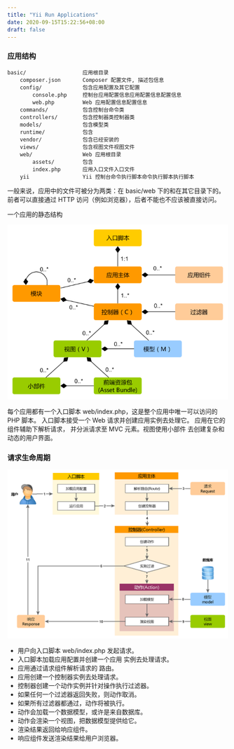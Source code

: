 ```yaml
---
title: "Yii Run Applications"
date: 2020-09-15T15:22:56+08:00
draft: false
---
```


### 应用结构 

```menu
basic/                  应用根目录
    composer.json       Composer 配置文件, 描述包信息
    config/             包含应用配置及其它配置
        console.php     控制台应用配置信息应用配置信息配置信息
        web.php         Web 应用配置信息配置信息
    commands/           包含控制台命令类
    controllers/        包含控制器类控制器类
    models/             包含模型类
    runtime/            包含
    vendor/             包含已经安装的
    views/              包含视图文件视图文件
    web/                Web 应用根目录
        assets/         包含
        index.php       应用入口文件入口文件
    yii                 Yii 控制台命令执行脚本命令执行脚本执行脚本
```

一般来说，应用中的文件可被分为两类：在 basic/web 下的和在其它目录下的。 前者可以直接通过 HTTP 访问（例如浏览器），后者不能也不应该被直接访问。

一个应用的静态结构

![application-structure](/images/application-structure.png)

每个应用都有一个入口脚本 web/index.php，这是整个应用中唯一可以访问的 PHP 脚本。 入口脚本接受一个 Web 请求并创建应用实例去处理它。 应用在它的组件辅助下解析请求， 并分派请求至 MVC 元素。视图使用小部件 去创建复杂和动态的用户界面。

### 请求生命周期

![request-lifecycle](/images/request-lifecycle.png)

- 用户向入口脚本 web/index.php 发起请求。
- 入口脚本加载应用配置并创建一个应用 实例去处理请求。
- 应用通过请求组件解析请求的 路由。
- 应用创建一个控制器实例去处理请求。
- 控制器创建一个动作实例并针对操作执行过滤器。
- 如果任何一个过滤器返回失败，则动作取消。
- 如果所有过滤器都通过，动作将被执行。
- 动作会加载一个数据模型，或许是来自数据库。
- 动作会渲染一个视图，把数据模型提供给它。
- 渲染结果返回给响应组件。
- 响应组件发送渲染结果给用户浏览器。
